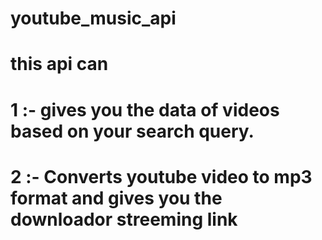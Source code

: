 # youtube_music_api

# this api can 
# 1 :- gives you the data of videos based on your search query.
# 2 :- Converts youtube video to mp3 format and gives you the downloador streeming link




